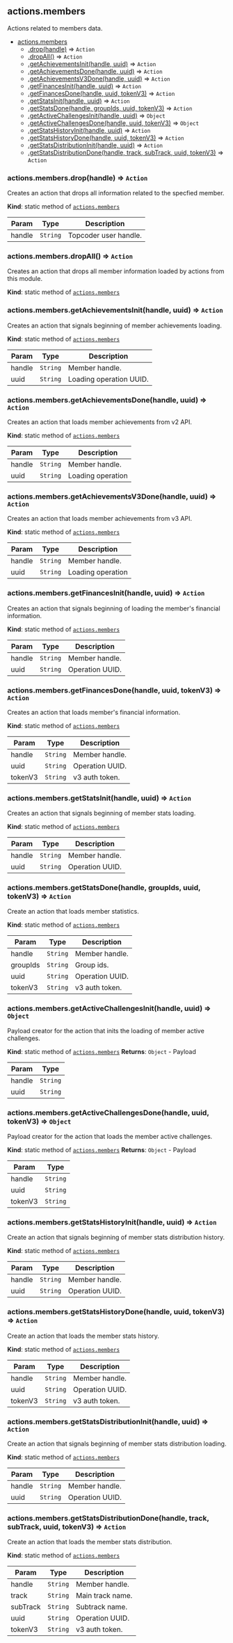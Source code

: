 <a name="module_actions.members"></a>

## actions.members
Actions related to members data.


* [actions.members](#module_actions.members)
    * [.drop(handle)](#module_actions.members.drop) ⇒ <code>Action</code>
    * [.dropAll()](#module_actions.members.dropAll) ⇒ <code>Action</code>
    * [.getAchievementsInit(handle, uuid)](#module_actions.members.getAchievementsInit) ⇒ <code>Action</code>
    * [.getAchievementsDone(handle, uuid)](#module_actions.members.getAchievementsDone) ⇒ <code>Action</code>
    * [.getAchievementsV3Done(handle, uuid)](#module_actions.members.getAchievementsV3Done) ⇒ <code>Action</code>
    * [.getFinancesInit(handle, uuid)](#module_actions.members.getFinancesInit) ⇒ <code>Action</code>
    * [.getFinancesDone(handle, uuid, tokenV3)](#module_actions.members.getFinancesDone) ⇒ <code>Action</code>
    * [.getStatsInit(handle, uuid)](#module_actions.members.getStatsInit) ⇒ <code>Action</code>
    * [.getStatsDone(handle, groupIds, uuid, tokenV3)](#module_actions.members.getStatsDone) ⇒ <code>Action</code>
    * [.getActiveChallengesInit(handle, uuid)](#module_actions.members.getActiveChallengesInit) ⇒ <code>Object</code>
    * [.getActiveChallengesDone(handle, uuid, tokenV3)](#module_actions.members.getActiveChallengesDone) ⇒ <code>Object</code>
    * [.getStatsHistoryInit(handle, uuid)](#module_actions.members.getStatsHistoryInit) ⇒ <code>Action</code>
    * [.getStatsHistoryDone(handle, uuid, tokenV3)](#module_actions.members.getStatsHistoryDone) ⇒ <code>Action</code>
    * [.getStatsDistributionInit(handle, uuid)](#module_actions.members.getStatsDistributionInit) ⇒ <code>Action</code>
    * [.getStatsDistributionDone(handle, track, subTrack, uuid, tokenV3)](#module_actions.members.getStatsDistributionDone) ⇒ <code>Action</code>

<a name="module_actions.members.drop"></a>

### actions.members.drop(handle) ⇒ <code>Action</code>
Creates an action that drops all information related to the specfied
 member.

**Kind**: static method of [<code>actions.members</code>](#module_actions.members)

| Param | Type | Description |
| --- | --- | --- |
| handle | <code>String</code> | Topcoder user handle. |

<a name="module_actions.members.dropAll"></a>

### actions.members.dropAll() ⇒ <code>Action</code>
Creates an action that drops all member information loaded by
 actions from this module.

**Kind**: static method of [<code>actions.members</code>](#module_actions.members)
<a name="module_actions.members.getAchievementsInit"></a>

### actions.members.getAchievementsInit(handle, uuid) ⇒ <code>Action</code>
Creates an action that signals beginning of member achievements
 loading.

**Kind**: static method of [<code>actions.members</code>](#module_actions.members)

| Param | Type | Description |
| --- | --- | --- |
| handle | <code>String</code> | Member handle. |
| uuid | <code>String</code> | Loading operation UUID. |

<a name="module_actions.members.getAchievementsDone"></a>

### actions.members.getAchievementsDone(handle, uuid) ⇒ <code>Action</code>
Creates an action that loads member achievements from v2 API.

**Kind**: static method of [<code>actions.members</code>](#module_actions.members)

| Param | Type | Description |
| --- | --- | --- |
| handle | <code>String</code> | Member handle. |
| uuid | <code>String</code> | Loading operation |

<a name="module_actions.members.getAchievementsV3Done"></a>

### actions.members.getAchievementsV3Done(handle, uuid) ⇒ <code>Action</code>
Creates an action that loads member achievements from v3 API.

**Kind**: static method of [<code>actions.members</code>](#module_actions.members)

| Param | Type | Description |
| --- | --- | --- |
| handle | <code>String</code> | Member handle. |
| uuid | <code>String</code> | Loading operation |

<a name="module_actions.members.getFinancesInit"></a>

### actions.members.getFinancesInit(handle, uuid) ⇒ <code>Action</code>
Creates an action that signals beginning of loading the member's
 financial information.

**Kind**: static method of [<code>actions.members</code>](#module_actions.members)

| Param | Type | Description |
| --- | --- | --- |
| handle | <code>String</code> | Member handle. |
| uuid | <code>String</code> | Operation UUID. |

<a name="module_actions.members.getFinancesDone"></a>

### actions.members.getFinancesDone(handle, uuid, tokenV3) ⇒ <code>Action</code>
Creates an action that loads member's financial information.

**Kind**: static method of [<code>actions.members</code>](#module_actions.members)

| Param | Type | Description |
| --- | --- | --- |
| handle | <code>String</code> | Member handle. |
| uuid | <code>String</code> | Operation UUID. |
| tokenV3 | <code>String</code> | v3 auth token. |

<a name="module_actions.members.getStatsInit"></a>

### actions.members.getStatsInit(handle, uuid) ⇒ <code>Action</code>
Creates an action that signals beginning of member stats loading.

**Kind**: static method of [<code>actions.members</code>](#module_actions.members)

| Param | Type | Description |
| --- | --- | --- |
| handle | <code>String</code> | Member handle. |
| uuid | <code>String</code> | Operation UUID. |

<a name="module_actions.members.getStatsDone"></a>

### actions.members.getStatsDone(handle, groupIds, uuid, tokenV3) ⇒ <code>Action</code>
Create an action that loads member statistics.

**Kind**: static method of [<code>actions.members</code>](#module_actions.members)

| Param | Type | Description |
| --- | --- | --- |
| handle | <code>String</code> | Member handle. |
| groupIds | <code>String</code> | Group ids. |
| uuid | <code>String</code> | Operation UUID. |
| tokenV3 | <code>String</code> | v3 auth token. |

<a name="module_actions.members.getActiveChallengesInit"></a>

### actions.members.getActiveChallengesInit(handle, uuid) ⇒ <code>Object</code>
Payload creator for the action that inits the loading of member active challenges.

**Kind**: static method of [<code>actions.members</code>](#module_actions.members)
**Returns**: <code>Object</code> - Payload

| Param | Type |
| --- | --- |
| handle | <code>String</code> |
| uuid | <code>String</code> |

<a name="module_actions.members.getActiveChallengesDone"></a>

### actions.members.getActiveChallengesDone(handle, uuid, tokenV3) ⇒ <code>Object</code>
Payload creator for the action that loads the member active challenges.

**Kind**: static method of [<code>actions.members</code>](#module_actions.members)
**Returns**: <code>Object</code> - Payload

| Param | Type |
| --- | --- |
| handle | <code>String</code> |
| uuid | <code>String</code> |
| tokenV3 | <code>String</code> |

<a name="module_actions.members.getStatsHistoryInit"></a>

### actions.members.getStatsHistoryInit(handle, uuid) ⇒ <code>Action</code>
Create an action that signals beginning of member stats distribution history.

**Kind**: static method of [<code>actions.members</code>](#module_actions.members)

| Param | Type | Description |
| --- | --- | --- |
| handle | <code>String</code> | Member handle. |
| uuid | <code>String</code> | Operation UUID. |

<a name="module_actions.members.getStatsHistoryDone"></a>

### actions.members.getStatsHistoryDone(handle, uuid, tokenV3) ⇒ <code>Action</code>
Create an action that loads the member stats history.

**Kind**: static method of [<code>actions.members</code>](#module_actions.members)

| Param | Type | Description |
| --- | --- | --- |
| handle | <code>String</code> | Member handle. |
| uuid | <code>String</code> | Operation UUID. |
| tokenV3 | <code>String</code> | v3 auth token. |

<a name="module_actions.members.getStatsDistributionInit"></a>

### actions.members.getStatsDistributionInit(handle, uuid) ⇒ <code>Action</code>
Create an action that signals beginning of member stats distribution loading.

**Kind**: static method of [<code>actions.members</code>](#module_actions.members)

| Param | Type | Description |
| --- | --- | --- |
| handle | <code>String</code> | Member handle. |
| uuid | <code>String</code> | Operation UUID. |

<a name="module_actions.members.getStatsDistributionDone"></a>

### actions.members.getStatsDistributionDone(handle, track, subTrack, uuid, tokenV3) ⇒ <code>Action</code>
Create an action that loads the member stats distribution.

**Kind**: static method of [<code>actions.members</code>](#module_actions.members)

| Param | Type | Description |
| --- | --- | --- |
| handle | <code>String</code> | Member handle. |
| track | <code>String</code> | Main track name. |
| subTrack | <code>String</code> | Subtrack name. |
| uuid | <code>String</code> | Operation UUID. |
| tokenV3 | <code>String</code> | v3 auth token. |

